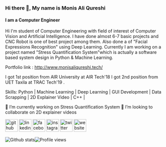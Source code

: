 ### Hi there 👋, My name is Monis Ali Qureshi
#### I am a Computer Engineer
Hi I'm student of Computer Engineering with field of interest of Computer Vision and Artificial Intelligence.
I have done almost 6-7 basic projects and CNC Robot is one of best project among them. Also done a of "Facial Expressions Recognition" using Deep Learning.
Currently I am working on a project named "Stress Quantification System"​ which is actually a software based system design in Python & Machine Learning.

Portfolio link : http://www.monisaliqureshi.tech/

I got 1st position from AIR University at AIR Tech'18
I got 2nd position from UET Taxila at TRAC Tech'19 .

Skills: Python | Machine Learning | Deep Learning | GUI Development | Data Scrapping | 2D Explainer Video | C++ | 

🔭 I’m currently working on Stress Quantification System 👯 I’m looking to collaborate on 2D explainer videos 

[<img src='https://cdn.jsdelivr.net/npm/simple-icons@3.0.1/icons/github.svg' alt='github' height='40'>](https://github.com/https://github.com/monisaliqureshi)  [<img src='https://cdn.jsdelivr.net/npm/simple-icons@3.0.1/icons/linkedin.svg' alt='linkedin' height='40'>](https://www.linkedin.com/in/https://www.linkedin.com/in/monisaliqureshi//)  [<img src='https://cdn.jsdelivr.net/npm/simple-icons@3.0.1/icons/facebook.svg' alt='facebook' height='40'>](https://www.facebook.com/https://www.facebook.com)  [<img src='https://cdn.jsdelivr.net/npm/simple-icons@3.0.1/icons/instagram.svg' alt='instagram' height='40'>](https://www.instagram.com/https://www.instagram.com/monisaliqureshi/)  [<img src='https://cdn.jsdelivr.net/npm/simple-icons@3.0.1/icons/twitter.svg' alt='twitter' height='40'>](https://twitter.com/https://www.twitter.com/monisaliqureshi)  [<img src='https://cdn.jsdelivr.net/npm/simple-icons@3.0.1/icons/icloud.svg' alt='website' height='40'>](http://www.monisaliqureshi.tech/)  

![Github stats](https://github-readme-stats.vercel.app/api?username=https://github.com/monisaliqureshi&show_icons=true)![Profile views](https://gpvc.arturio.dev/https://github.com/monisaliqureshi)  
